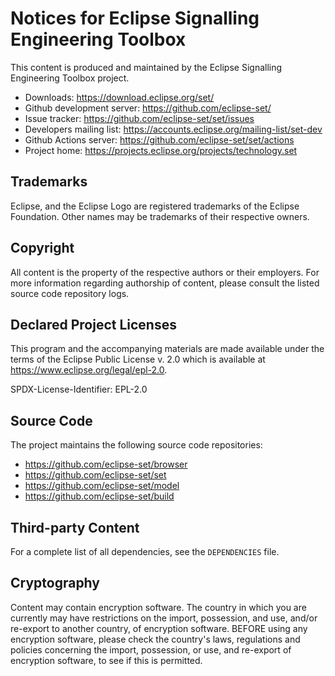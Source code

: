 # Notices for Eclipse Signalling Engineering Toolbox

This content is produced and maintained by the Eclipse Signalling Engineering Toolbox project.

* Downloads: https://download.eclipse.org/set/
* Github development server: https://github.com/eclipse-set/
* Issue tracker: https://github.com/eclipse-set/set/issues
* Developers mailing list: https://accounts.eclipse.org/mailing-list/set-dev
* Github Actions server: https://github.com/eclipse-set/set/actions
* Project home: https://projects.eclipse.org/projects/technology.set

## Trademarks

Eclipse, and the Eclipse Logo are registered trademarks of the Eclipse Foundation.
Other names may be trademarks of their respective owners.

## Copyright

All content is the property of the respective authors or their employers.
For more information regarding authorship of content, please consult the listed source code repository logs.

## Declared Project Licenses

This program and the accompanying materials are made available under the terms
of the Eclipse Public License v. 2.0 which is available at
https://www.eclipse.org/legal/epl-2.0.

SPDX-License-Identifier: EPL-2.0

## Source Code

The project maintains the following source code repositories:

* https://github.com/eclipse-set/browser
* https://github.com/eclipse-set/set
* https://github.com/eclipse-set/model
* https://github.com/eclipse-set/build

## Third-party Content

For a complete list of all dependencies, see the `DEPENDENCIES` file.

## Cryptography

Content may contain encryption software.
The country in which you are currently may have restrictions on the import, possession, and use, and/or re-export to another country, of encryption software.
BEFORE using any encryption software, please check the country's laws, regulations and policies concerning the import, possession, or use, and re-export of encryption software, to see if this is permitted.
